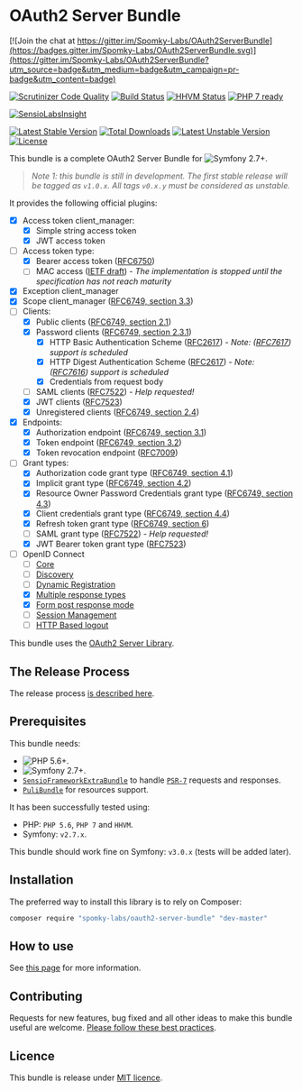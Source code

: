 OAuth2 Server Bundle
====================

[![Join the chat at https://gitter.im/Spomky-Labs/OAuth2ServerBundle](https://badges.gitter.im/Spomky-Labs/OAuth2ServerBundle.svg)](https://gitter.im/Spomky-Labs/OAuth2ServerBundle?utm_source=badge&utm_medium=badge&utm_campaign=pr-badge&utm_content=badge)

[![Scrutinizer Code Quality](https://scrutinizer-ci.com/g/Spomky-Labs/OAuth2ServerBundle/badges/quality-score.png?b=master)](https://scrutinizer-ci.com/g/Spomky-Labs/OAuth2ServerBundle/?branch=master)
[![Build Status](https://travis-ci.org/Spomky-Labs/OAuth2ServerBundle.svg?branch=master)](https://travis-ci.org/Spomky-Labs/OAuth2ServerBundle)
[![HHVM Status](http://hhvm.h4cc.de/badge/spomky-labs/oauth2-server-bundle.png)](http://hhvm.h4cc.de/package/spomky-labs/oauth2-server-bundle)
[![PHP 7 ready](http://php7ready.timesplinter.ch/Spomky-Labs/OAuth2ServerBundle/badge.svg)](https://travis-ci.org/Spomky-Labs/OAuth2ServerBundle)

[![SensioLabsInsight](https://insight.sensiolabs.com/projects/908109a8-b54d-4aca-8df8-a8e8d3bb5e3a/big.png)](https://insight.sensiolabs.com/projects/908109a8-b54d-4aca-8df8-a8e8d3bb5e3a)

[![Latest Stable Version](https://poser.pugx.org/spomky-labs/oauth2-server-bundle/v/stable.png)](https://packagist.org/packages/spomky-labs/oauth2-server-bundle)
[![Total Downloads](https://poser.pugx.org/spomky-labs/oauth2-server-bundle/downloads.png)](https://packagist.org/packages/spomky-labs/oauth2-server-bundle)
[![Latest Unstable Version](https://poser.pugx.org/spomky-labs/oauth2-server-bundle/v/unstable.png)](https://packagist.org/packages/spomky-labs/oauth2-server-bundle)
[![License](https://poser.pugx.org/spomky-labs/oauth2-server-bundle/license.png)](https://packagist.org/packages/spomky-labs/oauth2-server-bundle)


This bundle is a complete OAuth2 Server Bundle for ![Symfony 2.7+](https://img.shields.io/badge/Symfony-2.7%2B-ff69b4.svg).

> *Note 1: this bundle is still in development. The first stable release will be tagged as `v1.0.x`. All tags `v0.x.y` must be considered as unstable.*

It provides the following official plugins:

* [x] Access token client_manager:
    * [x] Simple string access token
    * [x] JWT access token
* [ ] Access token type:
    * [x] Bearer access token ([RFC6750](https://tools.ietf.org/html/rfc6750))
    * [ ] MAC access ([IETF draft](https://tools.ietf.org/html/draft-ietf-oauth-v2-http-mac-05)) - *The implementation is stopped until the specification has not reach maturity*
* [x] Exception client_manager
* [x] Scope client_manager ([RFC6749, section 3.3](https://tools.ietf.org/html/rfc6749#section-3.3))
* [ ] Clients:
    * [x] Public clients ([RFC6749, section 2.1](https://tools.ietf.org/html/rfc6749#section-2.1))
    * [x] Password clients ([RFC6749, section 2.3.1](https://tools.ietf.org/html/rfc6749#section-2.3.1))
        * [x] HTTP Basic Authentication Scheme ([RFC2617](https://tools.ietf.org/html/rfc2617)) - *Note: ([RFC7617](https://tools.ietf.org/html/rfc7617)) support is scheduled*
        * [x] HTTP Digest Authentication Scheme ([RFC2617](https://tools.ietf.org/html/rfc2617)) - *Note: ([RFC7616](https://tools.ietf.org/html/rfc7616)) support is scheduled*
        * [x] Credentials from request body
    * [ ] SAML clients ([RFC7522](https://tools.ietf.org/html/rfc7522)) - *Help requested!*
    * [x] JWT clients ([RFC7523](https://tools.ietf.org/html/rfc7523))
    * [x] Unregistered clients ([RFC6749, section 2.4](https://tools.ietf.org/html/rfc6749#section-2.4))
* [x] Endpoints:
    * [x] Authorization endpoint ([RFC6749, section 3.1](https://tools.ietf.org/html/rfc6749#section-3.1))
    * [x] Token endpoint ([RFC6749, section 3.2](https://tools.ietf.org/html/rfc6749#section-3.2))
    * [x] Token revocation endpoint ([RFC7009](https://tools.ietf.org/html/rfc7009))
* [ ] Grant types:
    * [x] Authorization code grant type ([RFC6749, section 4.1](https://tools.ietf.org/html/rfc6749#section-4.1))
    * [x] Implicit grant type ([RFC6749, section 4.2](https://tools.ietf.org/html/rfc6749#section-4.2))
    * [x] Resource Owner Password Credentials grant type ([RFC6749, section 4.3](https://tools.ietf.org/html/rfc6749#section-4.3))
    * [x] Client credentials grant type ([RFC6749, section 4.4](https://tools.ietf.org/html/rfc6749#section-4.4))
    * [x] Refresh token grant type ([RFC6749, section 6](https://tools.ietf.org/html/rfc6749#section-6))
    * [ ] SAML grant type ([RFC7522](https://tools.ietf.org/html/rfc7522)) - *Help requested!*
    * [x] JWT Bearer token grant type ([RFC7523](https://tools.ietf.org/html/rfc7523))

* [ ] OpenID Connect
    * [ ] [Core](http://openid.net/specs/openid-connect-core-1_0.html)
    * [ ] [Discovery](http://openid.net/specs/openid-connect-discovery-1_0.html)
    * [ ] [Dynamic Registration](http://openid.net/specs/openid-connect-registration-1_0.html)
    * [x] [Multiple response types](http://openid.net/specs/oauth-v2-multiple-response-types-1_0.html)
    * [x] [Form post response mode](http://openid.net/specs/oauth-v2-form-post-response-mode-1_0.html)
    * [ ] [Session Management](http://openid.net/specs/openid-connect-session-1_0.html)
    * [ ] [HTTP Based logout](http://openid.net/specs/openid-connect-logout-1_0.html)

This bundle uses the [OAuth2 Server Library](https://github.com/Spomky-Labs/oauth2-server-library).

## The Release Process

The release process [is described here](Resources/doc/Release.md).

## Prerequisites

This bundle needs:
* ![PHP 5.6+](https://img.shields.io/badge/PHP-5.6%2B-ff6946.svg).
* ![Symfony 2.7+](https://img.shields.io/badge/Symfony-2.7%2B-ff69b4.svg).
* [`SensioFrameworkExtraBundle`](http://symfony.com/doc/current/bundles/SensioFrameworkExtraBundle/index.html) to handle [`PSR-7`](http://www.php-fig.org/psr/psr-7/) requests and responses.
* [`PuliBundle`](https://github.com/puli/symfony-bundle) for resources support.

It has been successfully tested using:
* PHP: `PHP 5.6`, `PHP 7` and `HHVM`.
* Symfony: `v2.7.x`.

This bundle should work fine on Symfony: `v3.0.x` (tests will be added later).

## Installation

The preferred way to install this library is to rely on Composer:

```sh
composer require "spomky-labs/oauth2-server-bundle" "dev-master"
```

## How to use

See [this page](Resources/doc/Use.md) for more information.

## Contributing

Requests for new features, bug fixed and all other ideas to make this bundle useful are welcome. [Please follow these best practices](Resources/doc/Contributing.md).

## Licence

This bundle is release under [MIT licence](Resources/doc/License.md).
